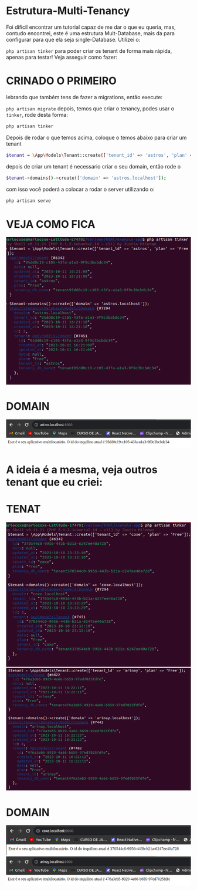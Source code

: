 # Estrutura-Multi-Tenancy

Foi díficil encontrar um tutorial capaz de me dar o que eu queria, mas, contudo encontrei, este é uma estrutura Mult-Database, mais da para configurar para que ela seja single-Database.
Utilizei o:

``
php artisan tinker
``
para poder criar os tenant de forma mais rápida, apenas para testar! Veja asseguir como fazer:

# CRINADO O PRIMEIRO

lebrando que também tens de fazer a migrations, então execute:

``
php artisan migrate
``
depois, temos que criar o tenancy, podes usar o `` tinker ``, rode desta forma:

```sh
php artisan tinker
```
Depois de rodar o que temos acima, coloque o temos abaixo para criar um tenant

```sh
$tenant = \App\Models\Tenant::create(['tenant_id' => 'astros', 'plan' => 'Free
```

depois de criar um tenant é necessario criar o seu domain, então rode o

```sh
$tenant->domains()->create(['domain' => 'astros.localhost']);
```

com isso você poderá a colocar a rodar o server utilizando o:

```sh
php artisan serve
```

# VEJA COMO FICA
![Imagem](https://raw.githubusercontent.com/Mario-Coxe/Estrutura-Multi-Tenancy/main/image/c2.png)

# DOMAIN
![Imagem](https://raw.githubusercontent.com/Mario-Coxe/Estrutura-Multi-Tenancy/main/image/d2.png)


# A ideia é a mesma, veja outros tenant que eu criei:

# TENAT
![Imagem](https://raw.githubusercontent.com/Mario-Coxe/Estrutura-Multi-Tenancy/main/image/c1.png)
![Imagem](https://raw.githubusercontent.com/Mario-Coxe/Estrutura-Multi-Tenancy/main/image/c3.png)

# DOMAIN
![Imagem](https://raw.githubusercontent.com/Mario-Coxe/Estrutura-Multi-Tenancy/main/image/d1.png)
![Imagem](https://raw.githubusercontent.com/Mario-Coxe/Estrutura-Multi-Tenancy/main/image/d3.png)
